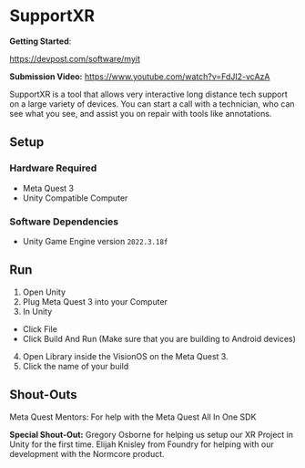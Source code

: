 # SupportXR

**Getting Started**:

<https://devpost.com/software/myit>

**Submission Video:** <https://www.youtube.com/watch?v=FdJI2-vcAzA>

SupportXR is a tool that allows very interactive long distance tech support on a large variety of devices. You can start a call with a technician, who can see what you see, and assist you on repair with tools like annotations.


## Setup

### Hardware Required

- Meta Quest 3
- Unity Compatible Computer

### Software Dependencies

- Unity Game Engine version `2022.3.18f`

## Run

1. Open Unity
2. Plug Meta Quest 3 into your Computer
3. In Unity
  - Click File
  - Click Build And Run (Make sure that you are building to Android devices)
4. Open Library inside the VisionOS on the Meta Quest 3.
5. Click the name of your build

## Shout-Outs

Meta Quest Mentors: For help with the Meta Quest All In One SDK

**Special Shout-Out:** Gregory Osborne for helping us setup our XR Project in Unity for the first time. Elijah Knisley from Foundry for helping with our development with the Normcore product.